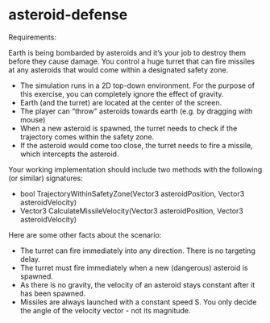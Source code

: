 # asteroid-defense
Requirements:

Earth is being bombarded by asteroids and it’s your job to destroy them before they cause damage. You control a huge turret that can fire missiles at any asteroids that would come within a designated safety zone. 

* The simulation runs in a 2D top-down environment. For the purpose of this exercise, you can completely ignore the effect of gravity.
* Earth (and the turret) are located at the center of the screen.
* The player can “throw" asteroids towards earth (e.g. by dragging with mouse)
* When a new asteroid is spawned, the turret needs to check if the trajectory comes within the safety zone.
* If the asteroid would come too close, the turret needs to fire a missile, which intercepts the asteroid.

Your working implementation should include two methods with the following (or similar) signatures:
* bool TrajectoryWithinSafetyZone(Vector3 asteroidPosition, Vector3 asteroidVelocity)
* Vector3 CalculateMissileVelocity(Vector3 asteroidPosition, Vector3 asteroidVelocity)

Here are some other facts about the scenario:
* The turret can fire immediately into any direction. There is no targeting delay.
* The turret must fire immediately when a new (dangerous) asteroid is spawned.
* As there is no gravity, the velocity of an asteroid stays constant after it has been spawned.
* Missiles are always launched with a constant speed S. You only decide the angle of the velocity vector - not its magnitude.
